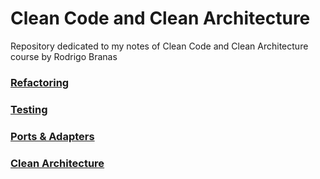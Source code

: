 # Clean Code and Clean Architecture
Repository dedicated to my notes of Clean Code and Clean Architecture course by Rodrigo Branas

### [Refactoring](class-07/refactoring/README.md)
### [Testing](class-07/testing/README.md)
### [Ports & Adapters](class-07/ports-adapters/README.md)
### [Clean Architecture](class-07/clean-architecture/README.md)
